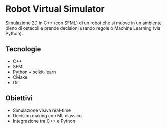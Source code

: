 # Robot Virtual Simulator

Simulazione 2D in C++ (con SFML) di un robot che si muove in un ambiente pieno di ostacoli e prende decisioni usando regole o Machine Learning (via Python).

## Tecnologie
- C++
- SFML
- Python + scikit-learn
- CMake
- Git

## Obiettivi
- Simulazione visiva real-time
- Decision making con ML classico
- Integrazione tra C++ e Python
